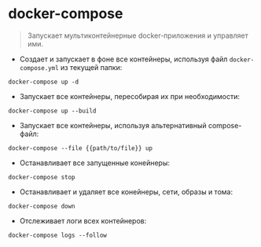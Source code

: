 # docker-compose

> Запускает мультиконтейнерные docker-приложения и управляет ими.

- Создает и запускает в фоне все контейнеры, используя файл `docker-compose.yml` из текущей папки:

`docker-compose up -d`

- Запускает все контейнеры, пересобирая их при необходимости:

`docker-compose up --build`

- Запускает все контейнеры, используя альтернативный compose-файл:

`docker-compose --file {{path/to/file}} up`

- Останавливает все запущенные конейнеры:

`docker-compose stop`

- Останавливает и удаляет все конейнеры, сети, образы и тома:

`docker-compose down`

- Отслеживает логи всех контейнеров:

`docker-compose logs --follow`
